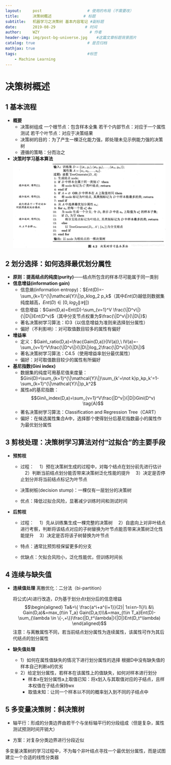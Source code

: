 ```yaml
---
layout:     post                    # 使用的布局（不需要改）
title:      决策树概述              # 标题 
subtitle:   机器学习之决策树 基本内容笔记 #副标题
date:       2019-08-29             # 时间
author:     WZY                      # 作者
header-img: img/post-bg-universe.jpg    #这篇文章标题背景图片
catalog: true                       # 是否归档
mathjax: true
tags:                               #标签
    - Machine Learning
--- 
```

# 决策树概述
## 1 基本流程
* **概要**
	* 决策树组成
	一个根节点：包含样本全集
	若干个内部节点：对应于一个属性测试
	若干个叶节点：对应于决策结果
	* 决策树的目的：为了产生一棵泛化能力强，即处理未见示例能力强的决策树
	* 遵循的策略：分而治之
* **决策时学习基本算法**
![在这里插入图片描述](https://github.com/Tinky2013/Machine-Learning-Lab/raw/master/img/tree01.png)

## 2 划分选择：如何选择最优划分属性
* **原则：提高结点的纯度(purity)**——结点所包含的样本尽可能属于同一类别
* **信息增益(information gain)**
	* 信息熵(information entropy)：$Ent(D)=-\sum_{k=1}^{\|\mathcal{Y}\|}p_klog_2 p_k$（其中$Ent(D)$越低则数据集纯度越高，$Ent(D)\in [0,log_2\|\mathcal{Y}\|]$)
	* 信息增益：$Gain(D,a)=Ent(D)-\sum_{v=1}^V \frac{\|D^v\|}{\|D\|}Ent(D^v)$（其中分支节点权重为$\frac{\|D^v\|}{\|D\|}$）
	* 著名决策树学习算法：ID3（以信息增益为准则来选择划分属性）
	* 偏好（不利影响）：对可取值数目较多的属性有偏好
* **增益率**
	* 定义：$Gain\_ratio(D,a)=\frac{Gain(D,a)}{IV(a)},\ IV(a)=-\sum_{v=1}^V\frac{\|D^v\|}{\|D\|}log_2\frac{\|D^v\|}{\|D\|}$
	* 著名决策树学习算法：C4.5（使用增益率划分最优属性）
	* 偏好：对可取值数目较少的属性有所偏好
* **基尼指数(Gini index)**
	* 数据集的纯度可用基尼值来度量：$Gini(D)=\sum_{k=1}^{\|\mathcal{Y}\|}\sum_{k'=\not k}p_kp_k'=1-\sum_{k=1}^{\|\mathcal{Y}\|}p_k^2$
	* 属性a的基尼指数：
	 $$Gini\_index(D,a)=\sum_{v=1}^V\frac{|D^v|}{|D|}Gini(D^v) \tag{A}$$
	* 著名决策树学习算法：Classification and Regression Tree（CART）
	* 偏好：在候选属性集合A中，选择那个使得划分后基尼指数最小的属性作为最优划分属性

## 3 剪枝处理：决策树学习算法对付“过拟合”的主要手段
* **预剪枝**
	* 过程：
	&emsp;1）预在决策树生成的过程中，对每个结点在划分前先进行估计
	&emsp;2）判断当前结点划分能否带来决策树泛化性能的提升
	&emsp;3）决定是否停止划分并将当前结点标记为叶节点
	
	* 决策树桩(decision stump)：一棵仅有一层划分的决策树
	* 优点：降低过拟合风险，显著减少训练时间和测试时间
	
* **后剪枝**
	* 过程：
	&emsp;1）先从训练集生成一棵完整的决策树
	&emsp;2）自底向上对非叶结点进行考察，判断将该结点对应的子树替换为叶节点能否带来决策树泛化性能提升
	&emsp;3）决定是否将该子树替换为叶节点
	
	* 特点：通常比预剪枝保留更多的分支
	* 优缺点：欠拟合风险小，泛化性能优，但训练时间长

## 4 连续与缺失值
* **连续值处理**
离散优化：二分法（bi-partition）

	将公式$(A)$进行改造，$D$为基于划分点t划分后的信息增益
	$$\begin{aligned}
	Ta&=\{ \frac{a^i+a^{i+1}}{2}| 1≤i≤n-1\}\\
	&\\
	Gain(D,a)&=max_{t\in T_a} Gain(D,a,t)\\&=max_{t\in T_a}Ent(D)-\sum_{\lambda \in \{-,+\}}\frac{|D_t^\lambda|}{|D|}Ent(D_t^\lambda)
	\end{aligned}$$
	注意：与离散属性不同，若当前结点划分属性为连续属性，该属性可作为其后代结点的划分属性

* **缺失值处理**
	* 1）如何在属性值缺失的情况下进行划分属性的选择
		根据D中没有缺失值的样本自己判断a的优劣
	* 2）给定划分属性，若样本在该属性上的值缺失，如何对样本进行划分
		* 样本x在划分属性a上取值已知：将x划入与其取值对应的子结点，且样本权值在子结点保持wx
		* 取值未知：让同一个样本以不同的概率划入到不同的子结点中

## 5 多变量决策树：斜决策树
* 轴平行：形成的分类边界由若干个与坐标轴平行的分段组成（但是复杂，属性测试预测时间开销大）

* 方案：对复杂分类边界进行分段近似

多变量决策树的学习过程中，不为每个非叶结点寻找一个最优划分属性，而是试图建立一个合适的线性分类器
